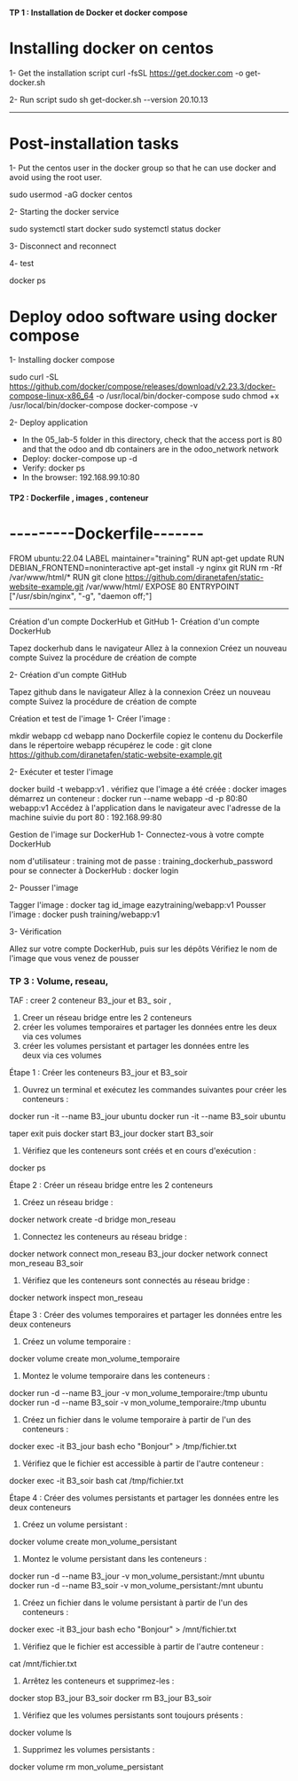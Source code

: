 #### TP 1 : Installation de Docker et docker compose 

# Installing docker on centos

1- Get the installation script
curl -fsSL https://get.docker.com -o get-docker.sh

2- Run script
sudo sh get-docker.sh --version 20.10.13

--------------

# Post-installation tasks

1- Put the centos user in the docker group so that he can use docker and avoid using the root user.

sudo usermod -aG docker centos

2- Starting the docker service

sudo systemctl start docker
sudo systemctl status docker

3- Disconnect and reconnect

4- test

docker ps

# Deploy odoo software using docker compose

1- Installing docker compose

   sudo curl -SL https://github.com/docker/compose/releases/download/v2.23.3/docker-compose-linux-x86_64 -o /usr/local/bin/docker-compose
   sudo chmod +x /usr/local/bin/docker-compose
   docker-compose -v

2- Deploy application

   - In the 05_lab-5 folder in this directory, check that the access port is 80 and that the odoo and db containers are in the odoo_network network
   - Deploy: docker-compose up -d
   - Verify: docker ps
   - In the browser: 192.168.99.10:80 

#### TP2 : Dockerfile , images , conteneur
# ---------Dockerfile-------
FROM ubuntu:22.04
LABEL maintainer="training"
RUN apt-get update
RUN DEBIAN_FRONTEND=noninteractive apt-get install -y nginx git
RUN rm -Rf /var/www/html/*
RUN git clone https://github.com/diranetafen/static-website-example.git /var/www/html/
EXPOSE 80
ENTRYPOINT ["/usr/sbin/nginx", "-g", "daemon off;"]


----------------------------



Création d'un compte DockerHub et GitHub
1- Création d'un compte DockerHub

Tapez dockerhub dans le navigateur
Allez à la connexion
Créez un nouveau compte
Suivez la procédure de création de compte

2- Création d'un compte GitHub

Tapez github dans le navigateur
Allez à la connexion
Créez un nouveau compte
Suivez la procédure de création de compte


Création et test de l'image
1- Créer l'image :

mkdir webapp
cd webapp
nano Dockerfile
copiez le contenu du Dockerfile dans le répertoire webapp
récupérez le code : git clone https://github.com/diranetafen/static-website-example.git

2- Exécuter et tester l'image

docker build -t webapp:v1 .
vérifiez que l'image a été créée : docker images
démarrez un conteneur : docker run --name webapp -d -p 80:80 webapp:v1
Accédez à l'application dans le navigateur avec l'adresse de la machine suivie du port 80 : 192.168.99:80


Gestion de l'image sur DockerHub
1- Connectez-vous à votre compte DockerHub

nom d'utilisateur : training
mot de passe : training_dockerhub_password
pour se connecter à DockerHub : docker login

2- Pousser l'image

Tagger l'image : docker tag id_image eazytraining/webapp:v1
Pousser l'image : docker push training/webapp:v1

3- Vérification

Allez sur votre compte DockerHub, puis sur les dépôts
Vérifiez le nom de l'image que vous venez de pousser


### TP 3 : Volume, reseau, 
TAF : creer 2 conteneur B3_jour et B3_ soir , 
1) Creer un réseau bridge entre les 2 conteneurs
2) créer les volumes temporaires et partager les données entre les deux via ces volumes 
3)  créer les volumes persistant et partager les données entre les deux via ces volumes

Étape 1 : Créer les conteneurs B3_jour et B3_soir

1. Ouvrez un terminal et exécutez les commandes suivantes pour créer les conteneurs :

docker run -it --name B3_jour ubuntu
docker run -it --name B3_soir ubuntu

taper 
exit 
puis 
docker start B3_jour
docker start B3_soir

1. Vérifiez que les conteneurs sont créés et en cours d'exécution :

docker ps


Étape 2 : Créer un réseau bridge entre les 2 conteneurs

1. Créez un réseau bridge :

docker network create -d bridge mon_reseau

1. Connectez les conteneurs au réseau bridge :

docker network connect mon_reseau B3_jour
docker network connect mon_reseau B3_soir

1. Vérifiez que les conteneurs sont connectés au réseau bridge :

docker network inspect mon_reseau


Étape 3 : Créer des volumes temporaires et partager les données entre les deux conteneurs

1. Créez un volume temporaire :

docker volume create mon_volume_temporaire

1. Montez le volume temporaire dans les conteneurs :

docker run -d --name B3_jour -v mon_volume_temporaire:/tmp ubuntu
docker run -d --name B3_soir -v mon_volume_temporaire:/tmp ubuntu

1. Créez un fichier dans le volume temporaire à partir de l'un des conteneurs :

docker exec -it B3_jour bash
echo "Bonjour" > /tmp/fichier.txt

1. Vérifiez que le fichier est accessible à partir de l'autre conteneur :

docker exec -it B3_soir bash
cat /tmp/fichier.txt


Étape 4 : Créer des volumes persistants et partager les données entre les deux conteneurs

1. Créez un volume persistant :

docker volume create mon_volume_persistant

1. Montez le volume persistant dans les conteneurs :

docker run -d --name B3_jour -v mon_volume_persistant:/mnt ubuntu
docker run -d --name B3_soir -v mon_volume_persistant:/mnt ubuntu

1. Créez un fichier dans le volume persistant à partir de l'un des conteneurs :

docker exec -it B3_jour bash
echo "Bonjour" > /mnt/fichier.txt

1. Vérifiez que le fichier est accessible à partir de l'autre conteneur :


cat /mnt/fichier.txt

1. Arrêtez les conteneurs et supprimez-les :

docker stop B3_jour B3_soir
docker rm B3_jour B3_soir

1. Vérifiez que les volumes persistants sont toujours présents :

docker volume ls

1. Supprimez les volumes persistants :

docker volume rm mon_volume_persistant
